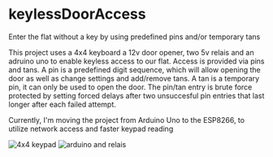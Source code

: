 # keylessDoorAccess
Enter the flat without a key by using predefined pins and/or temporary tans

This project uses a 4x4 keyboard a 12v door opener, two 5v relais and an adruino uno to enable keyless access to our flat. Access is provided via pins and tans. A pin is a predefined digit sequence, which will allow opening the door as well as change settings and add/remove tans. A tan is a temporary pin, it can only be used to open the door. The pin/tan entry is brute force protected by setting forced delays after two unsuccesful pin entries that last longer after each failed attempt.

Currently, I'm moving the project from Arduino Uno to the ESP8266, to utilize network access and faster keypad reading

![4x4 keypad](https://kuenzler.io/img/gh/2019-11-16%2013.43.59.jpg)
![arduino and relais](https://kuenzler.io/img/gh/2019-11-16%2013.42.59.jpg)
